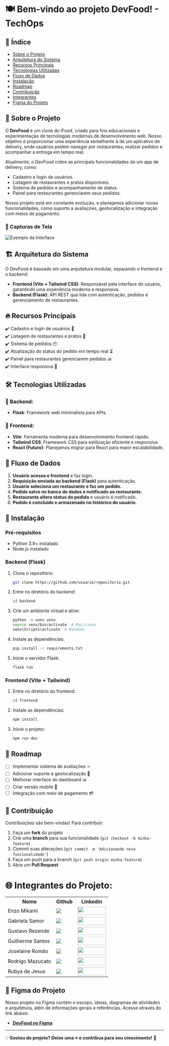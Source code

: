 # 🍽️ Bem-vindo ao projeto DevFood! - TechOps

## 📖 Índice

- [Sobre o Projeto](https://github.com/SITechOps/Dev-Food/blob/main/README.md#-sobre-o-projeto)
- [Arquitetura do Sistema](https://github.com/SITechOps/Dev-Food/blob/main/README.md#%EF%B8%8F-arquitetura-do-sistema)
- [Recursos Principais](https://github.com/SITechOps/Dev-Food/blob/main/README.md#-recursos-principais)
- [Tecnologias Utilizadas](https://github.com/SITechOps/Dev-Food/blob/main/README.md#-tecnologias-utilizadas)
- [Fluxo de Dados](https://github.com/SITechOps/Dev-Food/blob/main/README.md#-fluxo-de-dados)
- [Instalação](https://github.com/SITechOps/Dev-Food/blob/main/README.md#-instala%C3%A7%C3%A3o)
- [Roadmap](https://github.com/SITechOps/Dev-Food/blob/main/README.md#-roadmap)
- [Contribuição](https://github.com/SITechOps/Dev-Food/blob/main/README.md#-contribui%C3%A7%C3%A3o)
- [Integrantes](https://github.com/SITechOps/Dev-Food/blob/main/README.md#-integrantes-do-projeto)
- [Figma do Projeto](https://github.com/SITechOps/Dev-Food/blob/main/README.md#-figma-do-projeto)

## 📝 Sobre o Projeto

O **DevFood** é um clone do iFood, criado para fins educacionais e experimentação de tecnologias modernas de desenvolvimento web. Nosso objetivo é proporcionar uma experiência semelhante à de um aplicativo de delivery, onde usuários podem navegar por restaurantes, realizar pedidos e acompanhar a entrega em tempo real.

Atualmente, o DevFood cobre as principais funcionalidades de um app de delivery, como:
- Cadastro e login de usuários.
- Listagem de restaurantes e pratos disponíveis.
- Sistema de pedidos e acompanhamento de status.
- Painel para restaurantes gerenciarem seus pedidos.

Nosso projeto está em constante evolução, e planejamos adicionar novas funcionalidades, como suporte a avaliações, geolocalização e integração com meios de pagamento.

### 📸 Capturas de Tela

![Exemplo da Interface](https://via.placeholder.com/600x300.png)

## 🏗️ Arquitetura do Sistema

O DevFood é baseado em uma arquitetura modular, separando o frontend e o backend:

- **Frontend (Vite + Tailwind CSS)**: Responsável pela interface do usuário, garantindo uma experiência moderna e responsiva.
- **Backend (Flask)**: API REST que lida com autenticação, pedidos e gerenciamento de restaurantes.

## 🔥 Recursos Principais

✔️ Cadastro e login de usuários 🔑  
✔️ Listagem de restaurantes e pratos 🍔  
✔️ Sistema de pedidos 📦  
✔️ Atualização do status do pedido em tempo real ⏳  
✔️ Painel para restaurantes gerenciarem pedidos 📊  
✔️ Interface responsiva 📱  

## 🛠 Tecnologias Utilizadas

### 🔹 Backend:
- **Flask**: Framework web minimalista para APIs.

### 🔹 Frontend:
- **Vite**: Ferramenta moderna para desenvolvimento frontend rápido.
- **Tailwind CSS**: Framework CSS para estilização eficiente e responsiva.
- **React (Futuro)**: Planejamos migrar para React para maior escalabilidade.

## 🔄 Fluxo de Dados

1. **Usuário acessa o frontend** e faz login.
2. **Requisição enviada ao backend (Flask)** para autenticação.
3. **Usuário seleciona um restaurante e faz um pedido.**
4. **Pedido salvo no banco de dados e notificado ao restaurante.**
5. **Restaurante altera status do pedido** e usuário é notificado.
6. **Pedido é concluído e armazenado no histórico do usuário.**

## 🚀 Instalação

### Pré-requisitos

- Python 3.9+ instalado
- Node.js instalado

### Backend (Flask)

1. Clone o repositório:

   ```sh
   git clone https://github.com/usuario/repositorio.git
   ```

2. Entre no diretório do backend:

   ```sh
   cd backend
   ```

3. Crie um ambiente virtual e ative:

   ```sh
   python -m venv venv
   source venv/bin/activate  # Mac/Linux
   venv\Scripts\activate  # Windows
   ```

4. Instale as dependências:

   ```sh
   pip install -r requirements.txt
   ```

5. Inicie o servidor Flask:

   ```sh
   flask run
   ```

### Frontend (Vite + Tailwind)

1. Entre no diretório do frontend:

   ```sh
   cd frontend
   ```

2. Instale as dependências:

   ```sh
   npm install
   ```

3. Inicie o projeto:

   ```sh
   npm run dev
   ```

## 🚀 Roadmap

- [ ] Implementar sistema de avaliações ⭐  
- [ ] Adicionar suporte a geolocalização 📍  
- [ ] Melhorar interface do dashboard 📊  
- [ ] Criar versão mobile 📱  
- [ ] Integração com meio de pagamento 💳  

## 🤝 Contribuição

Contribuições são bem-vindas! Para contribuir:

1. Faça um **fork** do projeto
2. Crie uma **branch** para sua funcionalidade (`git checkout -b minha-feature`)
3. Commit suas alterações (`git commit -m 'Adicionando nova funcionalidade'`)
4. Faça um push para a branch (`git push origin minha-feature`)
5. Abra um **Pull Request**


# 🌐 Integrantes do Projeto:
<table>
  <tr>
    <th>Nome</th>
    <th>Github</th>
    <th>Linkedin</th>
  </tr>
  <tr>
    <td>Enzo Mikami</td>
    <td><a href="https://github.com/Enzoka123"><img src="https://img.shields.io/badge/GitHub-100000?style=for-the-badge&logo=github&logoColor=white" /></a></td>
     <td><a href="https://www.linkedin.com/in/enzo-mikami-4113a1265/"><img src="https://img.shields.io/badge/LinkedIn-%230077B5.svg?logo=linkedin&logoColor=white" width="90" height="26"></a></td>
  </tr>
  <tr>
    <td>Gabriela Samor</td>
    <td><a href="https://github.com/gabrielasamor"><img src="https://img.shields.io/badge/GitHub-100000?style=for-the-badge&logo=github&logoColor=white" /></a></td>
      <td><a href="https://www.linkedin.com/in/gabriela-cristina-samor/"><img src="https://img.shields.io/badge/LinkedIn-%230077B5.svg?logo=linkedin&logoColor=white" width="90" height="26"></a></td>
  </tr>
  <tr>
    <td>Gustavo Rezende</td>
    <td><a href="https://github.com/gustrpaz"><img src="https://img.shields.io/badge/GitHub-100000?style=for-the-badge&logo=github&logoColor=white" /></a></td>
      <td><a href="https://www.linkedin.com/in/gustavo-rezende-paz/"><img src="https://img.shields.io/badge/LinkedIn-%230077B5.svg?logo=linkedin&logoColor=white" width="90" height="26"></a></td>
  </tr>
  <tr>
    <td>Guilherme Santos</td>
    <td><a href="https://github.com/Guilherme1608"><img src="https://img.shields.io/badge/GitHub-100000?style=for-the-badge&logo=github&logoColor=white" /></a></td>
      <td><a href="https://www.linkedin.com/in/guilherme-santos-7249b91a4/"><img src="https://img.shields.io/badge/LinkedIn-%230077B5.svg?logo=linkedin&logoColor=white" width="90" height="26"></a></td>
  </tr>
  <tr>
    <td>Joselaine Romão</td>
    <td><a href="https://github.com/joselainejrs/"><img src="https://img.shields.io/badge/GitHub-100000?style=for-the-badge&logo=github&logoColor=white" /></a></td>
      <td><a href="https://www.linkedin.com/in/joselaine-soares"><img src="https://img.shields.io/badge/LinkedIn-%230077B5.svg?logo=linkedin&logoColor=white" width="90" height="26"></a></td>
  </tr>
  <tr>
    <td>Rodrigo Mazucato</td>
    <td><a href="https://github.com/RodrigoMazucato"><img src="https://img.shields.io/badge/GitHub-100000?style=for-the-badge&logo=github&logoColor=white" /></a></td>
      <td><a href="https://www.linkedin.com/in/rodrigo-mazucato-49238a1b6/"><img src="https://img.shields.io/badge/LinkedIn-%230077B5.svg?logo=linkedin&logoColor=white" width="90" height="26"></a></td>
  </tr>
  <tr>
    <td>Rubya de Jesus</td>
    <td><a href="https://github.com/rubya87"><img src="https://img.shields.io/badge/GitHub-100000?style=for-the-badge&logo=github&logoColor=white" /></a></td>
      <td><a href="https://www.linkedin.com/in/rubya-de-jesus-rodrigues-06335560/"><img src="https://img.shields.io/badge/LinkedIn-%230077B5.svg?logo=linkedin&logoColor=white" width="90" height="26"></a></td>
  </tr>
</table>


## 🎨 Figma do Projeto

Nosso projeto no Figma contém o escopo, ideias, diagramas de atividades e arquitetura, além de informações gerais e referências. Acesse através do link abaixo:

- **[DevFood no Figma](https://www.figma.com/board/YGJoYlCYBBbk1PQ0R2Nk2O/5---Trabalho-DI?node-id=0-1&p=f)**
---

💡 **Gostou do projeto? Deixe uma ⭐ e contribua para seu crescimento!** 🚀



